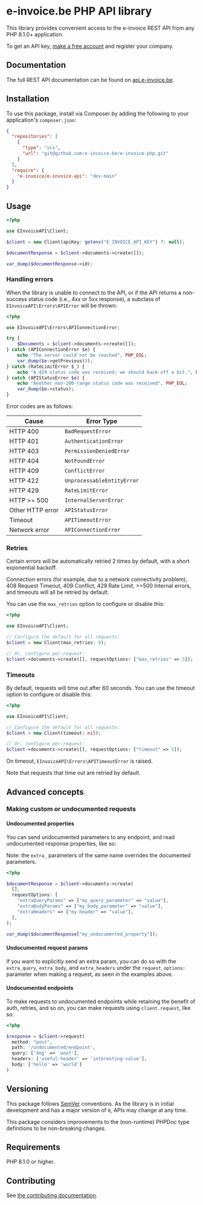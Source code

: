 # e-invoice.be PHP API library

This library provides convenient access to the e-invoice REST API from any PHP 8.1.0+ application.

To get an API key, [make a free account](https://app.e-invoice.be/register?ref=php) and register your company.

## Documentation

The full REST API documentation can be found on [api.e-invoice.be](https://api.e-invoice.be).

## Installation

To use this package, install via Composer by adding the following to your application's `composer.json`:

<!-- x-release-please-start-version -->

```json
{
  "repositories": [
    {
      "type": "vcs",
      "url": "git@github.com:e-invoice-be/e-invoice-php.git"
    }
  ],
  "require": {
    "e-invoice/e-invoice-api": "dev-main"
  }
}
```

<!-- x-release-please-end -->

## Usage

```php
<?php

use EInvoiceAPI\Client;

$client = new Client(apiKey: getenv("E_INVOICE_API_KEY") ?: null);

$documentResponse = $client->documents->create([]);

var_dump($documentResponse->id);
```

### Handling errors

When the library is unable to connect to the API, or if the API returns a non-success status code (i.e., 4xx or 5xx response), a subclass of `EInvoiceAPI\Errors\APIError` will be thrown:

```php
<?php

use EInvoiceAPI\Errors\APIConnectionError;

try {
    $Documents = $client->documents->create([]);
} catch (APIConnectionError $e) {
    echo "The server could not be reached", PHP_EOL;
    var_dump($e->getPrevious());
} catch (RateLimitError $_) {
    echo "A 429 status code was received; we should back off a bit.", PHP_EOL;
} catch (APIStatusError $e) {
    echo "Another non-200-range status code was received", PHP_EOL;
    var_dump($e->status);
}
```

Error codes are as follows:

| Cause            | Error Type                 |
| ---------------- | -------------------------- |
| HTTP 400         | `BadRequestError`          |
| HTTP 401         | `AuthenticationError`      |
| HTTP 403         | `PermissionDeniedError`    |
| HTTP 404         | `NotFoundError`            |
| HTTP 409         | `ConflictError`            |
| HTTP 422         | `UnprocessableEntityError` |
| HTTP 429         | `RateLimitError`           |
| HTTP >= 500      | `InternalServerError`      |
| Other HTTP error | `APIStatusError`           |
| Timeout          | `APITimeoutError`          |
| Network error    | `APIConnectionError`       |

### Retries

Certain errors will be automatically retried 2 times by default, with a short exponential backoff.

Connection errors (for example, due to a network connectivity problem), 408 Request Timeout, 409 Conflict, 429 Rate Limit, >=500 Internal errors, and timeouts will all be retried by default.

You can use the `max_retries` option to configure or disable this:

```php
<?php

use EInvoiceAPI\Client;

// Configure the default for all requests:
$client = new Client(max_retries: 0);

// Or, configure per-request:
$client->documents->create([], requestOptions: ["max_retries" => 5]);
```

### Timeouts

By default, requests will time out after 60 seconds. You can use the timeout option to configure or disable this:

```php
<?php

use EInvoiceAPI\Client;

// Configure the default for all requests:
$client = new Client(timeout: nil);

// Or, configure per-request:
$client->documents->create([], requestOptions: ["timeout" => 5]);
```

On timeout, `EInvoiceAPI\Errors\APITimeoutError` is raised.

Note that requests that time out are retried by default.

## Advanced concepts

### Making custom or undocumented requests

#### Undocumented properties

You can send undocumented parameters to any endpoint, and read undocumented response properties, like so:

Note: the `extra_` parameters of the same name overrides the documented parameters.

```php
<?php

$documentResponse = $client->documents->create(
  [],
  requestOptions: [
    "extraQueryParams" => ["my_query_parameter" => "value"],
    "extraBodyParams" => ["my_body_parameter" => "value"],
    "extraHeaders" => ["my-header" => "value"],
  ],
);

var_dump($documentResponse["my_undocumented_property"]);
```

#### Undocumented request params

If you want to explicitly send an extra param, you can do so with the `extra_query`, `extra_body`, and `extra_headers` under the `request_options:` parameter when making a request, as seen in the examples above.

#### Undocumented endpoints

To make requests to undocumented endpoints while retaining the benefit of auth, retries, and so on, you can make requests using `client.request`, like so:

```php
<?php

$response = $client->request(
  method: "post",
  path: '/undocumented/endpoint',
  query: ['dog' => 'woof'],
  headers: ['useful-header' => 'interesting-value'],
  body: ['hello' => 'world']
)
```

## Versioning

This package follows [SemVer](https://semver.org/spec/v2.0.0.html) conventions. As the library is in initial development and has a major version of `0`, APIs may change at any time.

This package considers improvements to the (non-runtime) PHPDoc type definitions to be non-breaking changes.

## Requirements

PHP 8.1.0 or higher.

## Contributing

See [the contributing documentation](https://github.com/e-invoice-be/e-invoice-php/tree/main/CONTRIBUTING.md).
